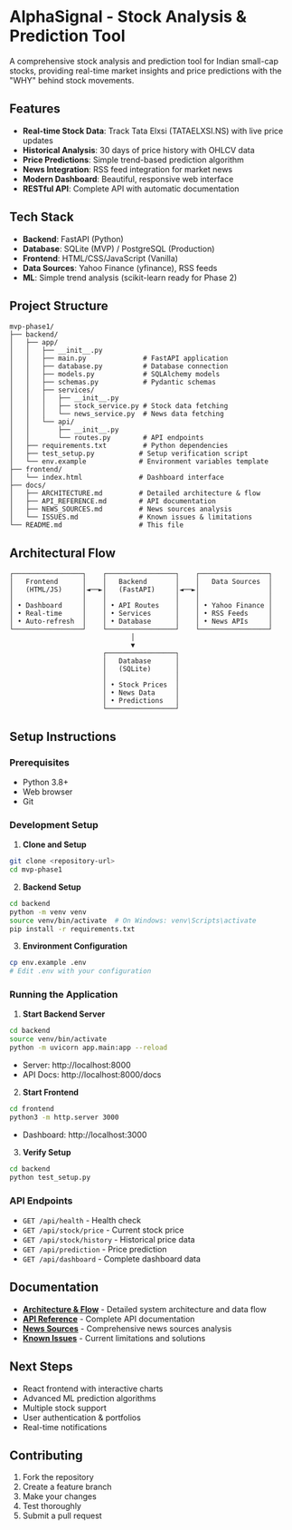 # AlphaSignal - Stock Analysis & Prediction Tool

A comprehensive stock analysis and prediction tool for Indian small-cap stocks, providing real-time market insights and price predictions with the "WHY" behind stock movements.

## Features

- **Real-time Stock Data**: Track Tata Elxsi (TATAELXSI.NS) with live price updates
- **Historical Analysis**: 30 days of price history with OHLCV data
- **Price Predictions**: Simple trend-based prediction algorithm
- **News Integration**: RSS feed integration for market news
- **Modern Dashboard**: Beautiful, responsive web interface
- **RESTful API**: Complete API with automatic documentation

## Tech Stack

- **Backend**: FastAPI (Python)
- **Database**: SQLite (MVP) / PostgreSQL (Production)
- **Frontend**: HTML/CSS/JavaScript (Vanilla)
- **Data Sources**: Yahoo Finance (yfinance), RSS feeds
- **ML**: Simple trend analysis (scikit-learn ready for Phase 2)

## Project Structure

```
mvp-phase1/
├── backend/
│   ├── app/
│   │   ├── __init__.py
│   │   ├── main.py              # FastAPI application
│   │   ├── database.py          # Database connection
│   │   ├── models.py            # SQLAlchemy models
│   │   ├── schemas.py           # Pydantic schemas
│   │   ├── services/
│   │   │   ├── __init__.py
│   │   │   ├── stock_service.py # Stock data fetching
│   │   │   └── news_service.py  # News data fetching
│   │   └── api/
│   │       ├── __init__.py
│   │       └── routes.py        # API endpoints
│   ├── requirements.txt         # Python dependencies
│   ├── test_setup.py           # Setup verification script
│   └── env.example             # Environment variables template
├── frontend/
│   └── index.html              # Dashboard interface
├── docs/
│   ├── ARCHITECTURE.md         # Detailed architecture & flow
│   ├── API_REFERENCE.md        # API documentation
│   ├── NEWS_SOURCES.md         # News sources analysis
│   └── ISSUES.md               # Known issues & limitations
└── README.md                   # This file
```

## Architectural Flow

```
┌─────────────────┐    ┌─────────────────┐    ┌─────────────────┐
│   Frontend      │    │   Backend       │    │   Data Sources  │
│   (HTML/JS)     │◄──►│   (FastAPI)     │◄──►│                 │
│                 │    │                 │    │                 │
│ • Dashboard     │    │ • API Routes    │    │ • Yahoo Finance │
│ • Real-time     │    │ • Services      │    │ • RSS Feeds     │
│ • Auto-refresh  │    │ • Database      │    │ • News APIs     │
└─────────────────┘    └─────────────────┘    └─────────────────┘
                              │
                              ▼
                       ┌─────────────────┐
                       │   Database      │
                       │   (SQLite)      │
                       │                 │
                       │ • Stock Prices  │
                       │ • News Data     │
                       │ • Predictions   │
                       └─────────────────┘
```

## Setup Instructions

### Prerequisites

- Python 3.8+
- Web browser
- Git

### Development Setup

1. **Clone and Setup**
```bash
git clone <repository-url>
cd mvp-phase1
```

2. **Backend Setup**
```bash
cd backend
python -m venv venv
source venv/bin/activate  # On Windows: venv\Scripts\activate
pip install -r requirements.txt
```

3. **Environment Configuration**
```bash
cp env.example .env
# Edit .env with your configuration
```

### Running the Application

1. **Start Backend Server**
```bash
cd backend
source venv/bin/activate
python -m uvicorn app.main:app --reload
```
- Server: http://localhost:8000
- API Docs: http://localhost:8000/docs

2. **Start Frontend**
```bash
cd frontend
python3 -m http.server 3000
```
- Dashboard: http://localhost:3000

3. **Verify Setup**
```bash
cd backend
python test_setup.py
```

### API Endpoints

- `GET /api/health` - Health check
- `GET /api/stock/price` - Current stock price
- `GET /api/stock/history` - Historical price data
- `GET /api/prediction` - Price prediction
- `GET /api/dashboard` - Complete dashboard data

## Documentation

- **[Architecture & Flow](docs/ARCHITECTURE.md)** - Detailed system architecture and data flow
- **[API Reference](docs/API_REFERENCE.md)** - Complete API documentation
- **[News Sources](docs/NEWS_SOURCES.md)** - Comprehensive news sources analysis
- **[Known Issues](docs/ISSUES.md)** - Current limitations and solutions

## Next Steps

- React frontend with interactive charts
- Advanced ML prediction algorithms
- Multiple stock support
- User authentication & portfolios
- Real-time notifications

## Contributing

1. Fork the repository
2. Create a feature branch
3. Make your changes
4. Test thoroughly
5. Submit a pull request 